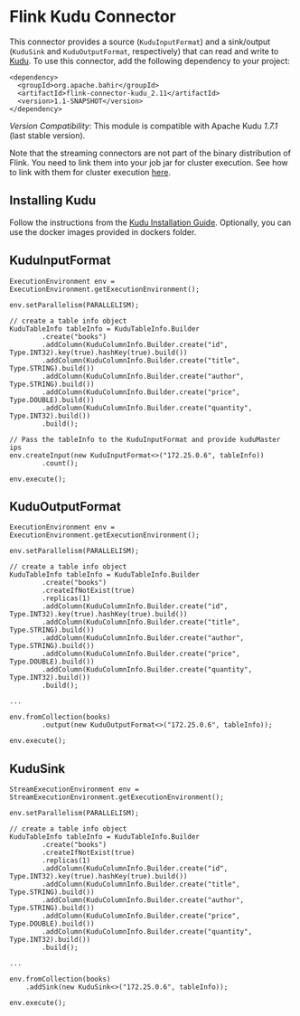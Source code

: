 # Flink Kudu Connector

This connector provides a source (```KuduInputFormat```) and a sink/output (```KuduSink``` and ```KuduOutputFormat```, respectively) that can read and write to [Kudu](https://kudu.apache.org/). To use this connector, add the
following dependency to your project:

    <dependency>
      <groupId>org.apache.bahir</groupId>
      <artifactId>flink-connector-kudu_2.11</artifactId>
      <version>1.1-SNAPSHOT</version>
    </dependency>

*Version Compatibility*: This module is compatible with Apache Kudu *1.7.1* (last stable version).

Note that the streaming connectors are not part of the binary distribution of Flink. You need to link them into your job jar for cluster execution.
See how to link with them for cluster execution [here](https://ci.apache.org/projects/flink/flink-docs-stable/start/dependencies.html).

## Installing Kudu

Follow the instructions from the [Kudu Installation Guide](https://kudu.apache.org/docs/installation.html).
Optionally, you can use the docker images provided in dockers folder. 

## KuduInputFormat

```
ExecutionEnvironment env = ExecutionEnvironment.getExecutionEnvironment();

env.setParallelism(PARALLELISM);

// create a table info object
KuduTableInfo tableInfo = KuduTableInfo.Builder
        .create("books")
        .addColumn(KuduColumnInfo.Builder.create("id", Type.INT32).key(true).hashKey(true).build())
        .addColumn(KuduColumnInfo.Builder.create("title", Type.STRING).build())
        .addColumn(KuduColumnInfo.Builder.create("author", Type.STRING).build())
        .addColumn(KuduColumnInfo.Builder.create("price", Type.DOUBLE).build())
        .addColumn(KuduColumnInfo.Builder.create("quantity", Type.INT32).build())
        .build();
    
// Pass the tableInfo to the KuduInputFormat and provide kuduMaster ips
env.createInput(new KuduInputFormat<>("172.25.0.6", tableInfo))
        .count();
        
env.execute();
```

## KuduOutputFormat

```
ExecutionEnvironment env = ExecutionEnvironment.getExecutionEnvironment();

env.setParallelism(PARALLELISM);

// create a table info object
KuduTableInfo tableInfo = KuduTableInfo.Builder
        .create("books")
        .createIfNotExist(true)
        .replicas(1)
        .addColumn(KuduColumnInfo.Builder.create("id", Type.INT32).key(true).hashKey(true).build())
        .addColumn(KuduColumnInfo.Builder.create("title", Type.STRING).build())
        .addColumn(KuduColumnInfo.Builder.create("author", Type.STRING).build())
        .addColumn(KuduColumnInfo.Builder.create("price", Type.DOUBLE).build())
        .addColumn(KuduColumnInfo.Builder.create("quantity", Type.INT32).build())
        .build();

...

env.fromCollection(books)
        .output(new KuduOutputFormat<>("172.25.0.6", tableInfo));

env.execute();
```

## KuduSink

```
StreamExecutionEnvironment env = StreamExecutionEnvironment.getExecutionEnvironment();

env.setParallelism(PARALLELISM);

// create a table info object
KuduTableInfo tableInfo = KuduTableInfo.Builder
        .create("books")
        .createIfNotExist(true)
        .replicas(1)
        .addColumn(KuduColumnInfo.Builder.create("id", Type.INT32).key(true).hashKey(true).build())
        .addColumn(KuduColumnInfo.Builder.create("title", Type.STRING).build())
        .addColumn(KuduColumnInfo.Builder.create("author", Type.STRING).build())
        .addColumn(KuduColumnInfo.Builder.create("price", Type.DOUBLE).build())
        .addColumn(KuduColumnInfo.Builder.create("quantity", Type.INT32).build())
        .build();

...

env.fromCollection(books)
    .addSink(new KuduSink<>("172.25.0.6", tableInfo));

env.execute();
```
